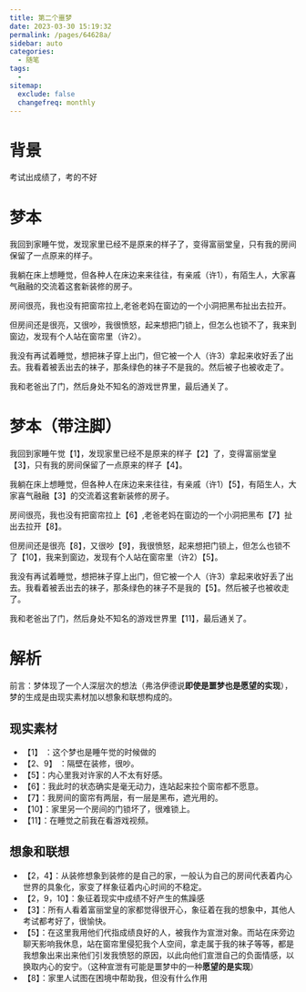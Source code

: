 ```yaml
---
title: 第二个噩梦
date: 2023-03-30 15:19:32
permalink: /pages/64628a/
sidebar: auto
categories:
  - 随笔
tags:
  - 
sitemap:
  exclude: false
  changefreq: monthly
---
```



# 背景

考试出成绩了，考的不好

# 梦本

我回到家睡午觉，发现家里已经不是原来的样子了，变得富丽堂皇，只有我的房间保留了一点原来的样子。

我躺在床上想睡觉，但各种人在床边来来往往，有亲戚（许1），有陌生人，大家喜气融融的交流着这套新装修的房子。

房间很亮，我也没有把窗帘拉上,老爸老妈在窗边的一个小洞把黑布扯出去拉开。

但房间还是很亮，又很吵，我很愤怒，起来想把门锁上，但怎么也锁不了，我来到窗边，发现有个人站在窗帘里（许2）。

我没有再试着睡觉，想把袜子穿上出门，但它被一个人（许3）拿起来收好丢了出去。我看着被丢出去的袜子，那条绿色的袜子不是我的。然后被子也被收走了。

我和老爸出了门，然后身处不知名的游戏世界里，最后通关了。

# 梦本（带注脚）

我回到家睡午觉【1】，发现家里已经不是原来的样子【2】了，变得富丽堂皇【3】，只有我的房间保留了一点原来的样子【4】。

我躺在床上想睡觉，但各种人在床边来来往往，有亲戚（许1）【5】，有陌生人，大家喜气融融【3】的交流着这套新装修的房子。

房间很亮，我也没有把窗帘拉上【6】,老爸老妈在窗边的一个小洞把黑布【7】扯出去拉开【8】。

但房间还是很亮【8】，又很吵【9】，我很愤怒，起来想把门锁上，但怎么也锁不了【10】，我来到窗边，发现有个人站在窗帘里（许2）【5】。

我没有再试着睡觉，想把袜子穿上出门，但它被一个人（许3）拿起来收好丢了出去。我看着被丢出去的袜子，那条绿色的袜子不是我的【5】。然后被子也被收走了。

我和老爸出了门，然后身处不知名的游戏世界里【11】，最后通关了。


# 解析

前言：梦体现了一个人深层次的想法（弗洛伊德说**即使是噩梦也是愿望的实现**），梦的生成是由现实素材加以想象和联想构成的。

## 现实素材
- 【1】 ：这个梦也是睡午觉的时候做的
- 【2、9】 ：隔壁在装修，很吵。
- 【5】：内心里我对许家的人不太有好感。
- 【6】：我此时的状态确实是毫无动力，连站起来拉个窗帘都不愿意。
- 【7】：我房间的窗帘有两层，有一层是黑布，遮光用的。
- 【10】：家里另一个房间的门锁坏了，很难锁上。
- 【11】：在睡觉之前我在看游戏视频。


## 想象和联想
- 【2，4】：从装修想象到装修的是自己的家，一般认为自己的房间代表着内心世界的具象化，家变了样象征着内心时间的不稳定。
- 【2，9，10】：象征着现实中成绩不好产生的焦躁感
- 【3】：所有人看着富丽堂皇的家都觉得很开心，象征着在我的想象中，其他人考试都考好了，很愉快。
- 【5】：在这里我用他们代指成绩良好的人，被我作为宣泄对象。而站在床旁边聊天影响我休息，站在窗帘里侵犯我个人空间，拿走属于我的袜子等等，都是我想象出来出来他们引发我愤怒的原因，以此向他们宣泄自己的负面情感，以换取内心的安宁。（这种宣泄有可能是噩梦中的一种**愿望的是实现**）
- 【8】：家里人试图在困境中帮助我，但没有什么作用